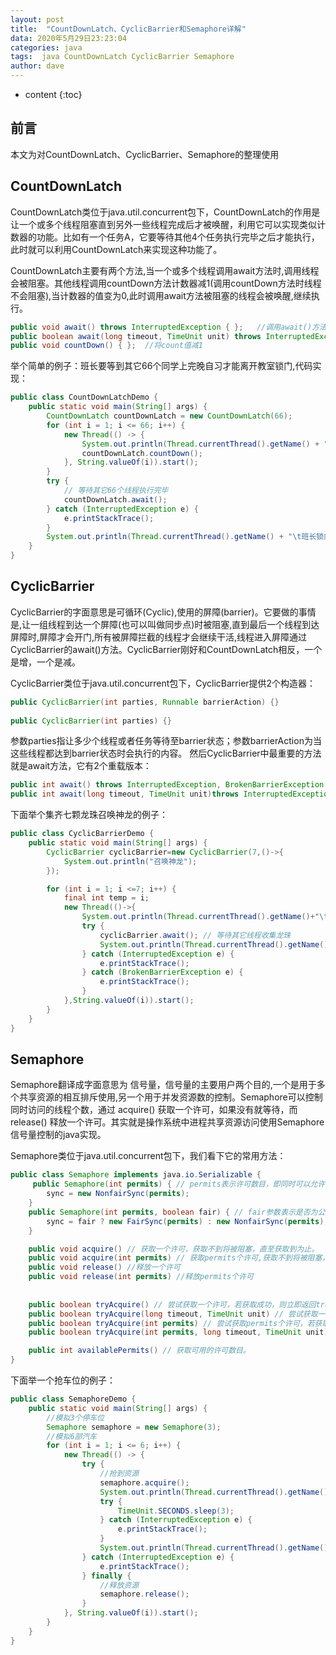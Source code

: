 ```yaml
---
layout: post
title:  "CountDownLatch、CyclicBarrier和Semaphore详解"
data: 2020年5月29日23:23:04
categories: java
tags:  java CountDownLatch CyclicBarrier Semaphore
author: dave
---
```


* content
{:toc}

## 前言
本文为对CountDownLatch、CyclicBarrier、Semaphore的整理使用




## CountDownLatch
CountDownLatch类位于java.util.concurrent包下，CountDownLatch的作用是让一个或多个线程阻塞直到另外一些线程完成后才被唤醒，利用它可以实现类似计数器的功能。比如有一个任务A，它要等待其他4个任务执行完毕之后才能执行，此时就可以利用CountDownLatch来实现这种功能了。

CountDownLatch主要有两个方法,当一个或多个线程调用await方法时,调用线程会被阻塞。其他线程调用countDown方法计数器减1(调用countDown方法时线程不会阻塞),当计数器的值变为0,此时调用await方法被阻塞的线程会被唤醒,继续执行。
```java
public void await() throws InterruptedException { };   //调用await()方法的线程会被挂起，它会等待直到count值为0才继续执行
public boolean await(long timeout, TimeUnit unit) throws InterruptedException { };  //和await()类似，只不过等待一定的时间后count值还没变为0的话就会继续执行
public void countDown() { };  //将count值减1
```
举个简单的例子：班长要等到其它66个同学上完晚自习才能离开教室锁门,代码实现：

```java
public class CountDownLatchDemo {
    public static void main(String[] args) {
        CountDownLatch countDownLatch = new CountDownLatch(66);
        for (int i = 1; i <= 66; i++) {
            new Thread(() -> {
                System.out.println(Thread.currentThread().getName() + "\t" + "上完自习");
                countDownLatch.countDown();
            }, String.valueOf(i)).start();
        }
        try {
            // 等待其它66个线程执行完毕
            countDownLatch.await();
        } catch (InterruptedException e) {
            e.printStackTrace();
        }
        System.out.println(Thread.currentThread().getName() + "\t班长锁门离开教室");
    }
}
```
## CyclicBarrier

CyclicBarrier的字面意思是可循环(Cyclic),使用的屏障(barrier)。它要做的事情是,让一组线程到达一个屏障(也可以叫做同步点)时被阻塞,直到最后一个线程到达屏障时,屏障才会开门,所有被屏障拦截的线程才会继续干活,线程进入屏障通过CyclicBarrier的await()方法。CyclicBarrier刚好和CountDownLatch相反，一个是增，一个是减。

CyclicBarrier类位于java.util.concurrent包下，CyclicBarrier提供2个构造器：
```java
public CyclicBarrier(int parties, Runnable barrierAction) {}
 
public CyclicBarrier(int parties) {}
```
参数parties指让多少个线程或者任务等待至barrier状态；参数barrierAction为当这些线程都达到barrier状态时会执行的内容。
然后CyclicBarrier中最重要的方法就是await方法，它有2个重载版本：
```java
public int await() throws InterruptedException, BrokenBarrierException { };//挂起当前线程，直至所有线程都到达barrier状态再同时执行后续任务；
public int await(long timeout, TimeUnit unit)throws InterruptedException,BrokenBarrierException,TimeoutException { };//线程等待至一定的时间，如果还有线程没有到达barrier状态就直接让到达barrier的线程执行后续任务。
```
下面举个集齐七颗龙珠召唤神龙的例子：
```java
public class CyclicBarrierDemo {
    public static void main(String[] args) {
        CyclicBarrier cyclicBarrier=new CyclicBarrier(7,()->{
            System.out.println("召唤神龙");
        });

        for (int i = 1; i <=7; i++) {
            final int temp = i;
            new Thread(()->{
                System.out.println(Thread.currentThread().getName()+"\t 收集到第"+ temp +"颗龙珠");
                try {
                    cyclicBarrier.await(); // 等待其它线程收集龙珠
                    System.out.println(Thread.currentThread().getName()+"\t 召唤神龙后，释放第"+ temp +"颗龙珠");
                } catch (InterruptedException e) {
                    e.printStackTrace();
                } catch (BrokenBarrierException e) {
                    e.printStackTrace();
                }
            },String.valueOf(i)).start();
        }
    }
}
```

## Semaphore
Semaphore翻译成字面意思为 信号量，信号量的主要用户两个目的,一个是用于多个共享资源的相互排斥使用,另一个用于并发资源数的控制。Semaphore可以控制同时访问的线程个数，通过 acquire() 获取一个许可，如果没有就等待，而 release() 释放一个许可。其实就是操作系统中进程共享资源访问使用Semaphore信号量控制的java实现。

Semaphore类位于java.util.concurrent包下，我们看下它的常用方法：
```java
public class Semaphore implements java.io.Serializable {
	 public Semaphore(int permits) { // permits表示许可数目，即同时可以允许多少线程进行访问
        sync = new NonfairSync(permits);
    }
	public Semaphore(int permits, boolean fair) { // fair参数表示是否为公平锁
        sync = fair ? new FairSync(permits) : new NonfairSync(permits);
    }

	public void acquire() // 获取一个许可，获取不到将被阻塞，直至获取到为止。
	public void acquire(int permits) // 获取permits个许可,获取不到将被阻塞，直至获取到为止。
	public void release() //释放一个许可
	public void release(int permits) //释放permits个许可
	
	
	public boolean tryAcquire() // 尝试获取一个许可，若获取成功，则立即返回true，若获取失败，则立即返回false
	public boolean tryAcquire(long timeout, TimeUnit unit) // 尝试获取一个许可，若在指定的时间内获取成功，则立即返回true，否则则立即返回false
	public boolean tryAcquire(int permits) // 尝试获取permits个许可，若获取成功，则立即返回true，若获取失败，则立即返回false
	public boolean tryAcquire(int permits, long timeout, TimeUnit unit) // 尝试获取permits个许可，若在指定的时间内获取成功，则立即返回true，否则则立即返回false

	public int availablePermits() // 获取可用的许可数目。
}
```
下面举一个抢车位的例子：
```java
public class SemaphoreDemo {
    public static void main(String[] args) {
        //模拟3个停车位
        Semaphore semaphore = new Semaphore(3);
        //模拟6部汽车
        for (int i = 1; i <= 6; i++) {
            new Thread(() -> {
                try {
                    //抢到资源
                    semaphore.acquire();
                    System.out.println(Thread.currentThread().getName() + "\t抢到车位");
                    try {
                        TimeUnit.SECONDS.sleep(3);
                    } catch (InterruptedException e) {
                        e.printStackTrace();
                    }
                    System.out.println(Thread.currentThread().getName() + "\t 停3秒离开车位");
                } catch (InterruptedException e) {
                    e.printStackTrace();
                } finally {
                    //释放资源
                    semaphore.release();
                }
            }, String.valueOf(i)).start();
        }
    }
}
```


